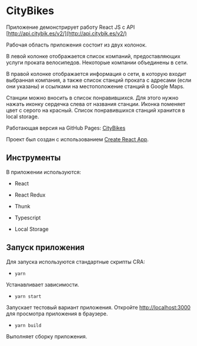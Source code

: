 # CityBikes

Приложение демонстрирует работу React JS с API [http://api.citybik.es/v2/](http://api.citybik.es/v2/)

Рабочая область приложения состоит из двух колонок.

В левой колонке отображается список компаний, предоставляющих услуги проката велосипедов. Некоторые компании объединены в сети.

В правой колонке отображается информация о сети, в которую входит выбранная компания, а также список станций проката с адресами (если они указаны) и ссылками на местоположение станций в Google Maps.

Станции можно вносить в список понравившихся. Для этого нужно нажать иконку сердечка слева от названия станции. Иконка поменяет цвет с серого на красный. Список понравившихся станций хранится в local storage.

Работающая версия на GitHub Pages: [CityBikes](https://olegbutrin.github.io/city-bykes)

Проект был создан с использованием [Create React App](https://github.com/facebook/create-react-app).

## Инструменты

В приложении используются:

+ React

+ React Redux

+ Thunk

+ Typescript

+ Local Storage

## Запуск приложения

Для запуска используются стандартные скрипты CRA:

+ `yarn`

Устанавливает зависимости.

+ `yarn start`

Запускает тестовый вариант приложения. Откройте [http://localhost:3000](http://localhost:3000) для просмотра приложения в браузере.

+ `yarn build`

Выполняет сборку приложения.
